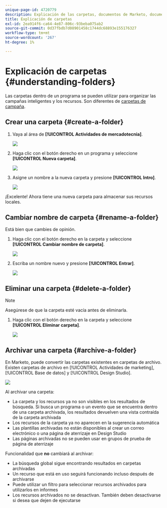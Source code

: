 ```yaml
---
unique-page-id: 4720779
description: Explicación de las carpetas, documentos de Marketo, documentación del producto
title: Explicación de carpetas
exl-id: 2ea914f6-ca64-4e87-806c-93beba075ab2
source-git-commit: 0d37fbdb7d08901458c1744dc68893e155176327
workflow-type: tm+mt
source-wordcount: '267'
ht-degree: 1%

---
```


# Explicación de carpetas {#understanding-folders}

Las carpetas dentro de un programa se pueden utilizar para organizar las campañas inteligentes y los recursos. Son diferentes de [carpetas de campaña](/help/marketo/product-docs/core-marketo-concepts/miscellaneous/create-new-campaign-folder.md).

## Crear una carpeta {#create-a-folder}

1. Vaya al área de **[!UICONTROL Actividades de mercadotecnia]**.

   ![](assets/ma.png)

1. Haga clic con el botón derecho en un programa y seleccione **[!UICONTROL Nueva carpeta]**.

   ![](assets/image2015-4-20-18-3a45-3a14.png)

1. Asigne un nombre a la nueva carpeta y presione **[!UICONTROL Intro]**.

   ![](assets/image2015-4-20-18-3a46-3a57.png)

¡Excelente! Ahora tiene una nueva carpeta para almacenar sus recursos locales.

## Cambiar nombre de carpeta {#rename-a-folder}

Está bien que cambies de opinión.

1. Haga clic con el botón derecho en la carpeta y seleccione **[!UICONTROL Cambiar nombre de carpeta]**.

   ![](assets/image2015-4-20-18-3a49-3a10.png)

1. Escriba un nombre nuevo y presione **[!UICONTROL Entrar]**.

   ![](assets/image2015-4-20-18-3a52-3a30.png)

## Eliminar una carpeta {#delete-a-folder}

>[!NOTE]
>
>Asegúrese de que la carpeta esté vacía antes de eliminarla.

1. Haga clic con el botón derecho en la carpeta y seleccione **[!UICONTROL Eliminar carpeta]**.

   ![](assets/image2015-4-20-18-3a55-3a51.png)

## Archivar una carpeta {#archive-a-folder}

En Marketo, puede convertir las carpetas existentes en carpetas de archivo. Existen carpetas de archivo en [!UICONTROL Actividades de marketing], [!UICONTROL Base de datos] y [!UICONTROL Design Studio].

![](assets/image2015-4-20-19-3a3-3a46.png)

Al archivar una carpeta:

* La carpeta y los recursos ya no son visibles en los resultados de búsqueda. Si busca un programa o un evento que se encuentra dentro de una carpeta archivada, los resultados devuelven una vista contraída de la carpeta archivada
* Los recursos de la carpeta ya no aparecen en la sugerencia automática
* Las plantillas archivadas no están disponibles al crear un correo electrónico o una página de aterrizaje en Design Studio
* Las páginas archivadas no se pueden usar en grupos de prueba de página de aterrizaje

Funcionalidad que **no** cambiará al archivar:

* La búsqueda global sigue encontrando resultados en carpetas archivadas
* Un recurso que está en uso seguirá funcionando incluso después de archivarse
* Puede utilizar un filtro para seleccionar recursos archivados para utilizarlos en informes
* Los recursos archivados no se desactivan. También deben desactivarse si desea que dejen de ejecutarse
